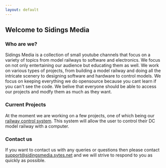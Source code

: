 ```yaml
---
layout: default
---
```


## Welcome to Sidings Media


### Who are we?
Sidings Media is a collection of small youtube channels that focus on a variety of topics from model railways to software and electronics. We focus on not only entertaining our
audience but educating them as well. We work on various types of projects, from building a model railway and doing all the intricate scenery to designing software and hardware 
to control models. We focus on keeping everything we do opensource because you cant learn if you can't see the code. We belive that everyone should be able to access our projects and modfy them as much as they want.

### Current Projects
At the moment we are working on a few projects, one of which being our [railway control system](https://sidings-media.github.io/DC-Model-Railway-Controller/). This system will
allow the user to control their DC model railway with a computer.

### Contact us
If you want to contact us with any queries or questions then please contact [support@sidingsmedia.sytes.net](mailto:support@sidingsmedia.sytes.net) and we will strive to respond 
to you as quickly as possible.

